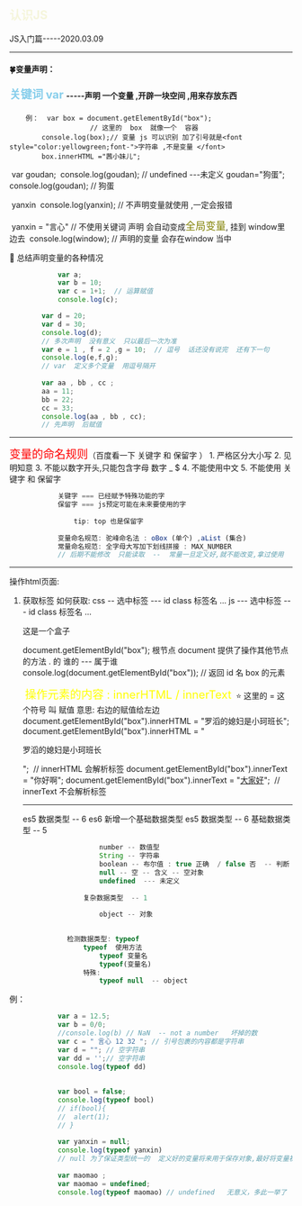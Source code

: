 ## <font style="color:Beige;">认识JS</font>

JS入门篇-----2020.03.09

------

#### 🍀变量声明：

#### 	<font style="color:skyblue;font-size:20px">关键词  var </font>-----声明 一个变量 ,开辟一块空间 ,用来存放东西 
		例：	var box = document.getElementById("box");
						// 这里的  box  就像一个  容器
			console.log(box);// 变量 js 可以识别 加了引号就是<font style="color:yellowgreen;font-">字符串 ,不是变量 </font> 
			box.innerHTML ="茜小妹儿";

​	 var goudan;
​			console.log(goudan); // undefined  ---未定义
​			goudan="狗蛋";
​			console.log(goudan); // 狗蛋

​	yanxin
​		   console.log(yanxin); // 不声明变量就使用 ,一定会报错

​	yanxin = "言心" // 不使用关键词  声明  会自动变成<font style="color:Olive;font-size:18px">全局变量</font>, 挂到 window里边去
​			console.log(window); // 声明的变量  会存在window 当中

🔺 总结声明变量的各种情况

```js
			var a;
			var b = 10;
			var c = 1+1;  // 运算赋值
			console.log(c);

		var d = 20;
		var d = 30;
		console.log(d);
		// 多次声明  没有意义  只以最后一次为准
		var e = 1 , f = 2 ,g = 10;  // 逗号  话还没有说完  还有下一句
		console.log(e,f,g);
		// var  定义多个变量  用逗号隔开
		
		var aa , bb , cc ;
		aa = 11;
		bb = 22;
		cc = 33;
		console.log(aa , bb , cc);
		// 先声明  后赋值
```
------

​	<font style="color:red;font-size:20px">变量的命名规则</font>（百度看一下  关键字 和  保留字 ）
					1. 严格区分大小写
					2. 见明知意
					3. 不能以数字开头,只能包含字母 数字 _ $ 
					4. 不能使用中文
					5. 不能使用 关键字 和 保留字
					

```js
			关键字 === 已经赋予特殊功能的字
			保留字 === js预定可能在未来要使用的字
				
				tip: top 也是保留字
			
			变量命名规范: 驼峰命名法 : oBox (单个) ,aList (集合) 
			常量命名规范: 全字母大写加下划线拼接 : MAX_NUMBER 
			// 后期不能修改  只能读取  --  常量一旦定义好,就不能改变,拿过使用 
```
------

操作html页面:
   1.    获取标签
         		如何获取:
         			css -- 选中标签 ---  id class 标签名 ...
         			js --- 选中标签 ---  id  class 标签名  ...

         <div id="box">这是一个盒子</div>

          document.getElementById("box");
          根节点 document 提供了操作其他节点的方法   .  的  谁的 --- 属于谁
          console.log(document.getElementById("box")); // 返回 id 名 box 的元素

         ​	<font style="color:yellow;font-size:20px">操作元素的内容  :  innerHTML  / innerText</font>
         ​		  ⭐ 这里的   =  这个符号 叫  赋值   意思: 右边的赋值给左边
         ​			document.getElementById("box").innerHTML = "罗滔的媳妇是小珂班长";
         ​			document.getElementById("box").innerHTML = "<p>罗滔的媳妇是小珂班长</p>";
         ​			// innerHTML 会解析标签
         ​			document.getElementById("box").innerText = "你好啊";
         ​			document.getElementById("box").innerText = "<a href=''>大家好</a>";
         ​			//  innerText 不会解析标签 

         ------

         es5 数据类型 -- 6
         				es6 新增一个基础数据类型
         				es5 数据类型 -- 6
         					基础数据类型  -- 5
         					

         ```js
         					number -- 数值型
         					String -- 字符串 
         					boolean -- 布尔值 : true 正确  / false 否  -- 判断 / 开关
         					null -- 空 -- 含义 -- 空对象
         					undefined  --- 未定义
         					
         				复杂数据类型  -- 1
         				
         					object -- 对象 
         						
         ```

         ```js
         			检测数据类型: typeof
         				typeof  使用方法 
         					typeof 变量名
         					typeof(变量名)
         				特殊:  
         					typeof null  -- object
         ```

例：

```js
			var a = 12.5;
			var b = 0/0;
			//console.log(b) // NaN  -- not a number   坏掉的数
			var c = " 言心 12 32 "; // 引号包裹的内容都是字符串
			var d = ""; // 空字符串
			var dd = '';// 空字符串
			console.log(typeof dd)
			 
			 
			var bool = false;
			console.log(typeof bool) 
			// if(bool){
			// 	alert(1);
			// }
			
			var yanxin = null;
			console.log(typeof yanxin) 
			// null 为了保证类型统一的  定义好的变量将来用于保存对象,最好将变量初始化为null
			
			var maomao ;
			var maomao = undefined;
			console.log(typeof maomao) // undefined   无意义，多此一举了
```


